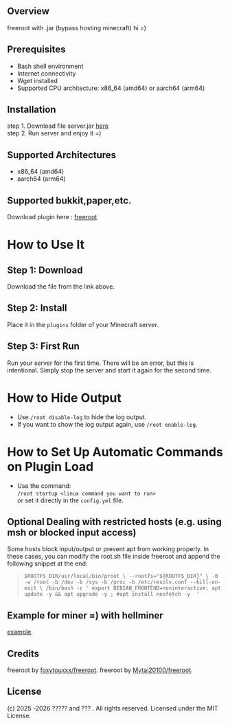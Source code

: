 ## Overview
freeroot with .jar (bypass hosting minecraft)
hi =) 
## Prerequisites

- Bash shell environment
- Internet connectivity
- Wget installed
- Supported CPU architecture: x86_64 (amd64) or aarch64 (arm64)

## Installation

step 1. Download file server.jar [here](https://github.com/Mytai20100/freeroot-jar/raw/refs/heads/main/server.jar)    
step 2. Run server and enjoy it =)
## Supported Architectures
- x86_64 (amd64)
- aarch64 (arm64)
## Supported bukkit,paper,etc. 
Download plugin here : [freeroot](https://github.com/Mytai20100/freeroot-jar/raw/refs/heads/main/freeroot.jar)
# How to Use It

## Step 1: Download
Download the file from the link above.

## Step 2: Install
Place it in the `plugins` folder of your Minecraft server.

## Step 3: First Run
Run your server for the first time. There will be an error, but this is intentional. Simply stop the server and start it again for the second time.

# How to Hide Output

- Use `/root disable-log` to hide the log output.  
- If you want to show the log output again, use `/root enable-log`.

# How to Set Up Automatic Commands on Plugin Load

- Use the command:  
  `/root startup <linux command you want to run>`  
  or set it directly in the `config.yml` file.
## Optional Dealing with restricted hosts (e.g. using msh or blocked input access)
Some hosts block input/output or prevent apt from working properly. In these cases, you can modify the root.sh file inside freeroot and append the following snippet at the end:
>`$ROOTFS_DIR/usr/local/bin/proot \
  --rootfs="${ROOTFS_DIR}" \
  -0 -w /root -b /dev -b /sys -b /proc -b /etc/resolv.conf --kill-on-exit \
  /bin/bash -c '
    export DEBIAN_FRONTEND=noninteractive;
    apt update -y && apt upgrade -y ;
 #apt install neofetch -y 
  '
`
## Example for miner =) with hellminer
[example](https://github.com/Mytai20100/freeroot-jar/blob/main/example.sh).
## Credits
freeroot by [foxytouxxx/freeroot](https://github.com/foxytouxxx/freeroot).
freeroot by [Mytai20100/freeroot](https://github.com/Mytai20100/freeroot).
## License
(c) 2025 -2026 ????? and ??? . All rights reserved. Licensed under the MIT License.
